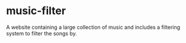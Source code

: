 # music-filter
A website containing a large collection of music and includes a filtering system to filter the songs by.
